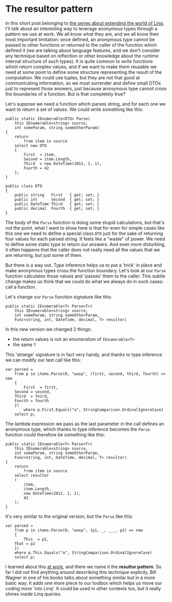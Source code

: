 The resultor pattern
===

In this short post belonging to [the series about extending the world of Linq](http://www.robychechi.it/roby/Tags/extending%20the%20world), I'll talk about an interesting way to leverage anonymous types through a pattern we use at work. We all know what they are, and we all know their most important limitation: once defined, an anonymous type cannot be passed to other functions or returned to the caller of the function which defined it (we are talking about language features, and we don't consider any technique based on reflection or other knowledge about the runtime internal structure of such types). It is quite common to write functions which return complex values, and if we want to make them reusable we need at some point to define some structure representing the result of the computation. We could use tuples, but they are not that good at communicating information, so we must surrender and define small DTOs just to represent those answers, just because anonymous type cannot cross the boundaries of a function. But is that completely true?

Let's suppose we need a function which parses string, and for each one we want to return a set of values. We could write something like this:

	public static IEnumerable<DTO> Parse(
	    this IEnumerable<string> source, 
	    int someParam, string someOtherParam)
	{
	    return 
	    	from item in source
		select new DTO
		{
		    First  = item,
		    Second = item.Length,
		    Third  = new DateTime(2012, 1, 1),
		    Fourth = 42
		};
	}

	public class DTO
	{
	    public string   First   { get; set; }    
	    public int      Second  { get; set; }    
	    public DateTime Third   { get; set; }    
	    public decimal  Fourth  { get; set; }    
	}

The body of the `Parse` function is doing some stupid calculations, but that's not the point, what I want to show here is that for even for simple cases like this one we need to define a special class `DTO` just for the sake of returning four values for each parsed string. It feels like a "waste" of power. We need to define some static type to return our answers. And even more disturbing, it often happens that the caller does not really need all the values that we are returning, but just some of them. 

But there is a way out. Type inference helps us to put a 'trick' in place and make anonymous types cross the function boundary. Let's look at our `Parse` function calculates those values and 'passes' them to the caller. This subtle change makes us think that we could do what we always do in such cases: call a function.

Let's change our `Parse` function signature like this:

	public static IEnumerable<T> Parse<T>(
	    this IEnumerable<string> source, 
	    int someParam, string someOtherParam, 
	    Func<string, int, DateTime, decimal, T> resultor)

In this new version we changed 2 things:

*   the return values is not an enumeration of `IEnumerable<T>`
*   the same `T`

This 'strange' signature is in fact very handy, and thanks to type inference we can modify our test call like this:

	var parsed = 
	    from p in items.Parse(0, "wasp", (first, second, third, fourth) => new
	    {
	    	First  = first,
		Second = second,
		Third  = third,
		Fourth = fourth
	    })
            where p.First.Equals("a", StringComparison.OrdinalIgnoreCase)
	    select p;

The lambda expression we pass as the last parameter in the call defines an anonymous type, which thanks to type inference becomes the `Parse` function could therefore be something like this:

	public static IEnumerable<T> Parse<T>(
	    this IEnumerable<string> source, 
	    int someParam, string someOtherParam, 
	    Func<string, int, DateTime, decimal, T> resultor)
	{
	    return 
	    	from item in source 
		select resultor 
		( 
		    item, 
		    item.Length,
		    new DateTime(2012, 1, 1), 
		    42 
		); 
	}

It's very similar to the original version, but the `Parse` like this:

	var parsed = 
	    from p in items.Parse(0, "wasp", (p1, _, ___, p2) => new
	    {
	        This  = p1,
		That = p2
	    })
	    where p.This.Equals("a", StringComparison.OrdinalIgnoreCase)
	    select p;

I learned about this [at work](http://www.raboof.com), and there we name it the **resultor pattern**. So far I did not find anything around describing this technique explicily, Bill Wagner in one of his books talks about something similar but in a more basic way. It adds one more piece to our toolbox which helps us move our coding more 'into Linq'. It could be used in other contexts too, but it really shines inside Linq queries.
